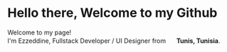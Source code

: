 <h1>Hello there, Welcome to my Github</h1>

<p>Welcome to my page! </br> I'm Ezzeddine, Fullstack Developer / UI Designer from <img src="https://cdn-icons-png.flaticon.com/512/4060/4060470.png" width="16"/> <b>Tunis, Tunisia</b>. </p>


